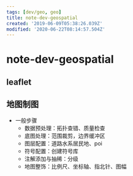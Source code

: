 ```yaml
---
tags: [dev/geo, geo]
title: note-dev-geospatial
created: '2019-06-09T05:38:26.039Z'
modified: '2020-06-22T08:14:57.504Z'
---
```


# note-dev-geospatial

## leaflet

## 地图制图

- 一般步骤
  - 数据预处理：拓扑查错、质量检查
  - 底图处理：范围裁剪，边界缓冲区
  - 图层配置：道路水系居民地、poi
  - 符号配置：创建符号库
  - 注解添加与抽稀：分级
  - 地图整饰：比例尺、坐标轴、指北针、图幅
